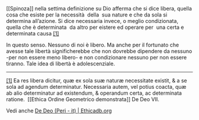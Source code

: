 [[Spinoza]] nella settima definizione su Dio afferma che si dice libera, quella cosa che esiste per la necessità  della  sua nature e che da sola si determina all’azione. Si dice necessaria invece, o meglio condizionata, quella che è determinata  da altro per eistere ed operare per  una certa e determinata causa [[1]](#_ftn1)

In questo senso. Nessuno di noi è libero. Ma anche per il fortunato che avesse tale libertà significherebbe che non dovrebbe dipendere da nessuno -per non essere meno libero- e non condizionare nessuno per non essere tiranno. Tale idea di libertà è adolescenziale.

  

---

[[1]](#_ftnref1) Ea res libera dicitur, quæ ex sola suæ naturæ necessitate existit, & a se sola ad agendum determinatur. Necessaria autem, vel potius coacta, quæ ab alio determinatur ad existendum, & operandum certa, ac determinata ratione.  [[Ethica Ordine Geometrico demonstrata]]  De Deo VII.


Vedi anche [De Deo (Peri - it) | Ethicadb.org](https://www.ethicadb.org/pars.php?parid=1&lanid=4&lg=it)

